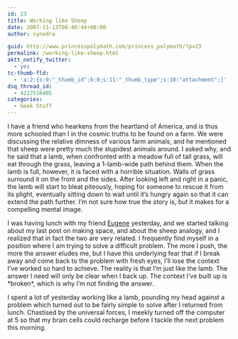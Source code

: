 ```yaml
---
id: 23
title: Working like Sheep
date: 2007-11-13T06:46:44+00:00
author: synedra

guid: http://www.princesspolymath.com/princess_polymath/?p=23
permalink: /working-like-sheep.html
aktt_notify_twitter:
  - yes
tc-thumb-fld:
  - 'a:2:{s:9:"_thumb_id";b:0;s:11:"_thumb_type";s:10:"attachment";}'
dsq_thread_id:
  - 4222516405
categories:
  - Geek Stuff
---
```

I have a friend who hearkens from the heartland of America, and is thus more schooled than I in the cosmic truths to be found on a farm. We were discussing the relative dimness of various farm animals, and he mentioned that sheep were pretty much the stupidest animals around. I asked why, and he said that a lamb, when confronted with a meadow full of tall grass, will eat through the grass, leaving a 1-lamb-wide path behind them. When the lamb is full, however, it is faced with a horrible situation. Walls of grass surround it on the front and the sides. After looking left and right in a panic, the lamb will start to bleat piteously, hoping for someone to rescue it from its plight, eventually sitting down to wait until it&#8217;s hungry again so that it can extend the path further. I&#8217;m not sure how true the story is, but it makes for a compelling mental image.
  
I was having lunch with my friend [Eugene](http://www.eekim.com/) yesterday, and we started talking about my last post on making space, and about the sheep analogy, and I realized that in fact the two are very related. I frequently find myself in a position where I am trying to solve a difficult problem. The more I push, the more the answer eludes me, but I have this underlying fear that if I break away and come back to the problem with fresh eyes, I&#8217;ll lose the context I&#8217;ve worked so hard to achieve. The reality is that I&#8217;m just like the lamb. The answer I need will only be clear when I back up. The context I&#8217;ve built up is \*broken\*, which is why I&#8217;m not finding the answer.
  
I spent a lot of yesterday working like a lamb, pounding my head against a problem which turned out to be fairly simple to solve after I returned from lunch. Chastised by the universal forces, I meekly turned off the computer at 5 so that my brain cells could recharge before I tackle the next problem this morning.